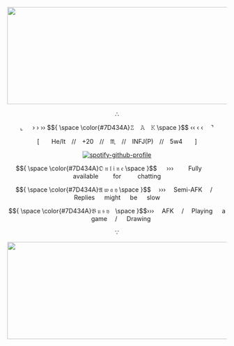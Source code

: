
<p align="center"><img height="224" width="718" src="https://i.postimg.cc/DzXq8NDt/aaegzzrhzrh.png"/></p>
<p align="center">∴</p>
<p align="center">⌞   › › ›› $${ \space \color{#7D434A}𝚉 𝙰 𝙺 \space }$$  ‹‹ ‹ ‹  ⌝</p>

<p align="center">[  He/It // +20 // ♏︎ // INFJ(P) // 5w4  ]</p>

<p align="center">
  <a href="https://github.com/kittinan/spotify-github-profile">
    <img src="https://spotify-github-profile.kittinanx.com/api/view?uid=21sjb5sr5qmwew2d3uq4ijepa&cover_image=true&theme=novatorem&show_offline=false&background_color=121212&interchange=false&bar_color=7d434a&bar_color_cover=false" alt="spotify-github-profile">
  </a>
</p>

<p align="center">$${ \space \color{#7D434A}𝔒 𝔫 𝔩 𝔦 𝔫 𝔢 \space }$$   ›››      Fully        available      for       chatting</p>

<p align="center">$${ \space \color{#7D434A}𝔄 𝔴 𝔞 𝔶 \space }$$  ›››  Semi-AFK  /  Replies   might   be   slow</p>

<p align="center">$${ \space \color{#7D434A}𝔅 𝔲 𝔰 𝔶 \space }$$›››  AFK  /  Playing   a   game  /   Drawing</p>


<p align="center">∵</p> 
<p align="center"><img height="224" width="718" src="https://i.postimg.cc/TPfRDLHf/ZRHZRHZRHZRH.png"/></p>

